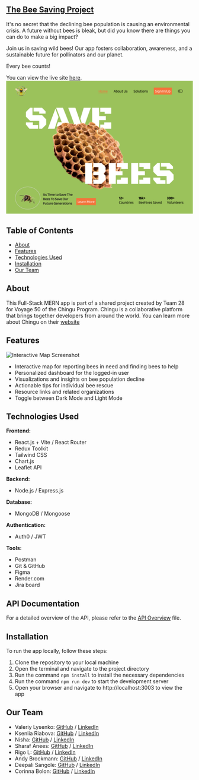 ## [**The Bee Saving Project**](https://v50-tier3-team-28.onrender.com/)

It's no secret that the declining bee population is causing an environmental crisis. A future without bees is bleak, but did you know there are things you can do to make a big impact?

Join us in saving wild bees! Our app fosters collaboration, awareness, and a sustainable future for pollinators and our planet.

Every bee counts!

You can view the live site [here](https://v50-tier3-team-28.onrender.com/).
![Hero Page image](./client/src/assets/imgs/bees-hero.png)

## Table of Contents

- [About](#about)
- [Features](#features)
- [Technologies Used](#technologies-used)
- [Installation](#installation)
- [Our Team](#our-team)

## About


This Full-Stack MERN app is part of a shared project created by Team 28 for Voyage 50 of the Chingu Program. Chingu is a collaborative platform that brings together developers from around the world. You can learn more about Chingu on their [website](https://www.chingu.io/)


## Features

![Interactive Map Screenshot](./docs/bees-map.png)

- Interactive map for reporting bees in need and finding bees to help
- Personalized dashboard for the logged-in user
- Visualizations and insights on bee population decline
- Actionable tips for individual bee rescue
- Resource links and related organizations
- Toggle between Dark Mode and Light Mode

## Technologies Used

**Frontend:**

- React.js + Vite / React Router
- Redux Toolkit
- Tailwind CSS
- Chart.js
- Leaflet API

**Backend:**

- Node.js / Express.js

**Database:**

- MongoDB / Mongoose

**Authentication:**

- Auth0 / JWT

**Tools:**

- Postman
- Git & GitHub
- Figma
- Render.com
- Jira board

## API Documentation

For a detailed overview of the API, please refer to the [API Overview](docs/api-overview.md) file.

## Installation

To run the app locally, follow these steps:

1. Clone the repository to your local machine
2. Open the terminal and navigate to the project directory
3. Run the command `npm install` to install the necessary dependencies
4. Run the command `npm run dev` to start the development server
5. Open your browser and navigate to http://localhost:3003 to view the app

## Our Team

- Valeriy Lysenko: [GitHub](https://github.com/Valeriusdev) / [LinkedIn](https://www.linkedin.com/in/valeriylysenko/)
- Kseniia Riabova: [GitHub](https://github.com/KseniiaRiabova) / [LinkedIn](https://www.linkedin.com/in/kseniia--riabova/)
- Nisha: [GitHub](https://github.com/NishaVijai) / [LinkedIn](https://www.linkedin.com/in/noorunnisha-thamizuddin-319976105/)
- Sharaf Anees: [GitHub](https://github.com/sharafcs50) / [LinkedIn](https://linkedin.com/in/sharafrica)
- Rigo L: [GitHub](https://github.com/r1g023) / [LinkedIn](https://www.linkedin.com/in/rigo0101/)
- Andy Brockmann: [GitHub](https://github.com/PongRVA) / [LinkedIn](https://linkedin.com/in/andybrockmann)
- Deepali Sangole: [GitHub](https://github.com/ss-deep) / [LinkedIn](https://www.linkedin.com/in/deepali-sangole-49b0841b/)
- Corinna Bolon: [GitHub](https://github.com/corinnabolon) / [LinkedIn](https://www.linkedin.com/in/corinna-bolon-690003297/)
